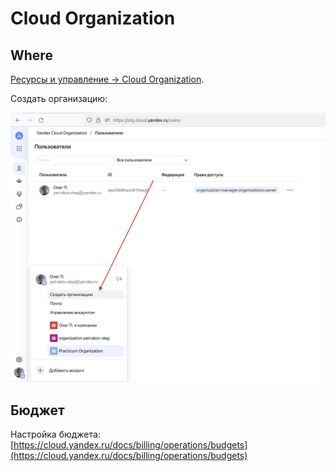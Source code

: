 # Cloud Organization

## Where

[Ресурсы и управление -> Cloud Organization](https://org.cloud.yandex.ru/users).&#x20;

Создать организацию:&#x20;

![](../../.gitbook/assets/изображение.png)

## Бюджет

Настройка бюджета: [https://cloud.yandex.ru/docs/billing/operations/budgets](https://cloud.yandex.ru/docs/billing/operations/budgets)
